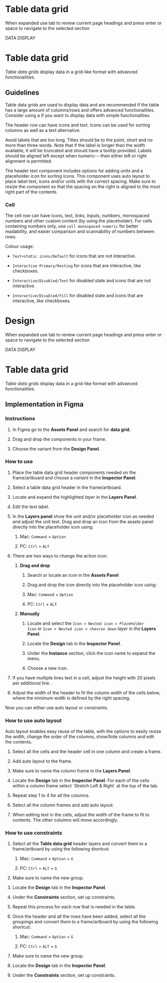 # Table data grid

When expanded use tab to review current page headings and press enter or space to navigate to the selected section

DATA DISPLAY

# Table data grid

_Table_ _data grids_ display data in a grid-like format with advanced functionalities.

## Guidelines

Table data grids are used to display data and are recommended if the table has a large amount of columns/rows and offers advanced functionalities. Consider using a  if you want to display data with simple functionalities.

The header row can have icons and text. Icons can be used for sorting columns as well as a text alternative.

Avoid labels that are too long. Titles should be to the point, short and no more than three words. Note that if the label is longer than the width available, it will be truncated and should have a tooltip provided. Labels should be aligned left except when numeric---then either left or right alignment is permitted.

The header text component includes options for adding units and a placeholder icon for sorting icons. This component uses auto layout to place label text, icons and/or units with the correct spacing. Make sure to resize the component so that the spacing on the right is aligned to the most right part of the contents.

### Cell

The cell row can have icons, text, links, inputs, numbers, monospaced numbers and other custom content (by using the placeholder). For cells containing numbers only, use `cell monospaced numeric` for better readability, and easier comparison and scannability of numbers between rows.

Colour usage:

-   `Text+static icons/Default` for icons that are not interactive.
    
-   `Interactive Primary/Resting` for icons that are interactive, like checkboxes.
    
-   `Interactive/Disabled/Text` for disabled state and icons that are not interactive.
    
-   `Interactive/Disabled/Fill` for disabled state and icons that are interactive, like checkboxes.



# Design

When expanded use tab to review current page headings and press enter or space to navigate to the selected section

DATA DISPLAY

# Table data grid

_Table_ _data grids_ display data in a grid-like format with advanced functionalities.

## Implementation in Figma

### Instructions

1.  In Figma go to the **Assets Panel** and search for **data grid**.
    
2.  Drag and drop the components in your frame.
    
3.  Choose the variant from the **Design Panel**.
    

### How to use

1.  Place the table data grid header components needed on the frame/artboard and choose a _variant_ in the **Inspector Panel**.
    
2.  Select a table data grid header in the frame/artboard.
    
3.  Locate and expand the highlighted _layer_ in the **Layers Panel**.
    
4.  Edit the text label.
    
5.  In the **Layers panel** show the unit and/or placeholder icon as needed and adjust the unit text. Drag and drop an icon from the assets panel directly into the placeholder icon using:
    
    1.  Mac: `Command` + `Option`
        
    2.  PC: `Ctrl` + `ALT`
        
6.  There are two ways to change the action icon:
    
    1.  **Drag and drop**
        
        1.  Search or locate an icon in the **Assets Panel**
            
        2.  Drag and drop the icon directly into the placeholder icon using:
            
        3.  Mac: `Command` + `Option`
            
        4.  PC: `Ctrl` + `ALT`
            
    2.  **Manually**
        
        1.  Locate and select the `Icon > Nested icon > Placeholder Icon` or `Icon > Nested icon > chevron down` _layer_ in the **Layers Panel**.
            
        2.  Locate the **Design** tab in the **Inspector Panel**.
            
        3.  Under the **Instance** section, click the icon name to expand the menu.
            
        4.  Choose a new icon.
            
7.  If you have multiple lines text in a cell, adjust the height with 20 pixels per additional line. .
    
8.  Adjust the width of the header to fit the column width of the cells below, where the minimum width is defined by the right spacing.
    

Now you can either use auto layout or constraints.

### How to use auto layout

Auto layout enables easy reuse of the table, with the options to easily resize the width, change the order of the columns, show/hide columns and edit the contents.

1.  Select all the cells and the header cell in one column and create a frame.
    
2.  Add auto layout to the frame.
    
3.  Make sure to name the column frame in the **Layers Panel**.
    
4.  Locate the **Design** tab in the **Inspector Panel**. For each of the cells within a column frame select ´Stretch Left & Right´ at the top of the tab.
    
5.  Repeat step 1 to 4 for all the columns.
    
6.  Select all the column frames and add auto layout.
    
7.  When editing text in the cells, adjust the width of the frame to fit to contents. The other columns will move accordingly.
    

### How to use constraints

1.  Select all the **Table data grid** header layers and convert them to a frame/artboard by using the following shortcut:
    
    1.  Mac: `Command` + `Option` + `G`
        
    2.  PC: `Ctrl` + `ALT` + `G`
        
2.  Make sure to name the new group.
    
3.  Locate the **Design** tab in the **Inspector Panel**.
    
4.  Under the **Constraints** section, set up constraints.
    
5.  Repeat this process for each row that is needed in the table.
    
6.  Once the header and all the rows have been added, select all the groupings and convert them to a frame/artboard by using the following shortcut:
    
    1.  Mac: `Command` + `Option` + `G`
        
    2.  PC: `Ctrl` + `ALT` + `G`
        
7.  Make sure to name the new group.
    
8.  Locate the **Design** tab in the **Inspector Panel**.
    
9.  Under the **Constraints** section, set up constraints.
